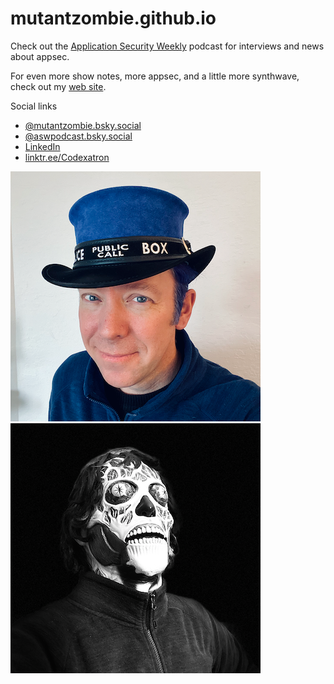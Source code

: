 # mutantzombie.github.io

Check out the [Application Security Weekly] podcast for interviews and news about appsec.

For even more show notes, more appsec, and a little more synthwave, check out my [web site].

Social links
 - [@mutantzombie.bsky.social](https://bsky.app/profile/mutantzombie.bsky.social)
 - [@aswpodcast.bsky.social](https://bsky.app/profile/aswpodcast.bsky.social)
 - [LinkedIn](https://www.linkedin.com/in/zombie/)
 - [linktr.ee/Codexatron](https://linktr.ee/codexatron)

![Mike Shema Tardis Top Hat]
![Mike Shema They Live]


[Application Security Weekly]: https://www.scworld.com/podcast-show/application-security-weekly
[web site]: https://deadliestwebattacks.com
[Mike Shema Tardis Top Hat]: assets/mike-shema-tardis-top-hat.png
[Mike Shema They Live]: assets/mike-shema-they-live.png
